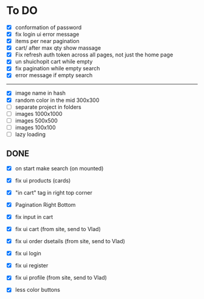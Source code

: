 # To DO

- [x] conformation of password
- [x] fix login ui error message
- [x] items per near pagination
- [x] cart/ after max qty show massage
- [x] Fix refresh auth token across all pages, not just the home page
- [x] un shuichopit cart while empty
- [x] fix pagination while empty search
- [x] error message if empty search

---

- [x] image name in hash
- [x] random color in the mid 300x300
- [ ] separate project in folders
- [ ] images 1000x1000
- [ ] images 500x500
- [ ] images 100x100
- [ ] lazy loading

## DONE

- [x] on start make search (on mounted)
- [x] fix ui products (cards)
- [x] "in cart" tag in right top corner
- [x] Pagination Right Bottom
- [x] fix input in cart

- [x] fix ui cart (from site, send to Vlad)
- [x] fix ui order dsetails (from site, send to Vlad)
- [x] fix ui login
- [x] fix ui register
- [x] fix ui profile (from site, send to Vlad)
- [x] less color buttons
